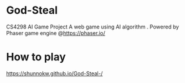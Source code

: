 # God-Steal
CS4298 AI Game Project A web game using AI algorithm . 
Powered by Phaser game engine @https://phaser.io/

# How to play
https://shunnokw.github.io/God-Steal-/
